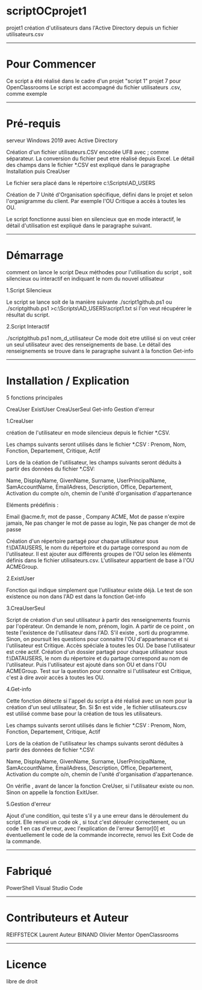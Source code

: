 # scriptOCprojet1
 projet1 création d'utilisateurs dans l'Active Directory depuis un fichier utilisateurs.csv
***
# Pour Commencer
Ce script a été réalisé dans le cadre d'un projet "script 1" projet 7 pour OpenClassrooms
Le script est accompagné du fichier utilisateurs .csv, comme exemple
***
# Pré-requis
serveur Windows 2019 avec Active Directory

Création d'un fichier utilisateurs.CSV encodée UF8 avec ; comme séparateur. La conversion du fichier peut etre réalisé depuis Excel.
Le détail des champs dans le fichier *.CSV est expliqué dans le paragraphe Installation puis CreaUser

Le fichier sera placé dans le répertoire c:\Scripts\AD_USERS

Création de 7 Unité d'Organisation spécifique, défini dans le projet et selon l'organigramme du client. Par exemple l'OU Critique a accès à toutes les OU.

Le script fonctionne aussi bien en silencieux que en mode interactif, le détail d'utilisation est expliqué dans le paragraphe suivant.
***
# Démarrage
comment on lance le script
Deux méthodes pour l'utilisation du script , soit silencieux ou interactif en indiquant le nom du nouvel utilisateur

1.Script Silencieux

Le script se lance soit de la manière suivante 
./script1github.ps1 ou ./scriptgithub.ps1 >c:\Scripts\AD_USERS\script1.txt si l'on veut récupérer le résultat du script.

2.Script Interactif

./scriptgithub.ps1 nom_d_utilisateur
Ce mode doit etre utilisé si on veut créer un seul utilisateur avec des renseignements de base.
Le détail des renseignements se trouve dans le paragraphe suivant à la fonction Get-info

***
# Installation / Explication 

5 fonctions principales

CreaUser
ExistUser
CreaUserSeul
Get-info
Gestion d'erreur


1.CreaUser

création de l'utilisateur en mode silencieux depuis le fichier *.CSV.

Les champs suivants seront utilisés dans le fichier *.CSV : Prenom, Nom, Fonction, Departement, Critique, Actif

Lors de la céation de l'utilisateur, les champs suivants seront déduits à partir des données du fichier *.CSV:

Name, DisplayName, GivenName, Surname, UserPrincipalName, SamAccountName, EmailAdress, Description, Office, Departement, Activation du compte o/n, chemin de l'unité d'organisation d'appartenance

Eléments prédéfinis : 

Email @acme.fr, mot de passe , Company ACME, Mot de passe n'expire jamais, Ne pas changer le mot de passe au login, Ne pas changer de mot de passe

Création d'un répertoire partagé pour chaque utilisateur sous f:\DATAUSERS, le nom du répertoire et du partage correspond au nom de l'utilisateur.
Il est ajouter aux différents groupes de l'OU selon les éléments définis dans le fichier utilisateurs.csv. L'utilisateur appartient de base à l'OU ACMEGroup.


2.ExistUser

Fonction qui indique simplement que l'utilisateur existe déjà. Le test de son existence ou non dans l'AD est dans la fonction Get-info


3.CreaUserSeul

Script de création d'un seul utilisateur à partir des renseignements fournis par l'opérateur. On demande le nom, prénom, login. A partir de ce point , on teste l'existence de l'utilisateur dans l'AD. S'il existe , sorti du programme. Sinon, on poursuit les questions pour connaitre l'OU d'appartenance et si l'utilisateur est Critique. Accès spéciale à toutes les OU.
De base l'utilisateur est crée actif. Création d'un dossier partagé pour chaque utilisateur sous f:\DATAUSERS, le nom du répertoire et du partage correspond au nom de l'utilisateur. Puis l'utilisateur est ajouté dans son OU et dans l'OU ACMEGroup.
Test sur la question pour connaitre si l'utilisateur est Critique, c'est à dire avoir accès à toutes les OU.


4.Get-info

Cette fonction détecte si l'appel du script a été réalisé avec un nom pour la création d'un seul utilisateur, $n. Si $n est vide , le fichier utilisateurs.csv est utilisé comme base pour la création de tous les utilisateurs.

Les champs suivants seront utilisés dans le fichier *.CSV : Prenom, Nom, Fonction, Departement, Critique, Actif

Lors de la céation de l'utilisateur les champs suivants seront déduites à partir des données de fichier *.CSV:

Name, DisplayName, GivenName, Surname, UserPrincipalName, SamAccountName, EmailAdress, Description, Office, Departement, Activation du compte o/n, chemin de l'unité d'organisation d'appartenance.

On vérifie , avant de lancer la fonction CreUser, si l'utilisateur existe ou non. Sinon on appelle la fonction ExitUser.

5.Gestion d'erreur

Ajout d'une condition, qui teste s'il y a une erreur dans le déroulement du script.
Elle renvoi un code ok , si tout c'est dérouler correctement, ou un code 1 en cas d'erreur, avec l'explication de l'erreur $error[0] et éventuellement le code de la commande incorrecte, renvoi les Exit Code de la commande. 

***

# Fabriqué 
PowerShell
Visual Studio Code
***
# Contributeurs et Auteur
REIFFSTECK Laurent Auteur 
BINAND Olivier Mentor OpenClassrooms
***
# Licence
libre de droit
